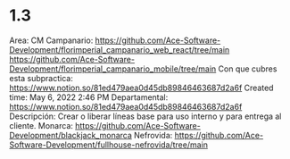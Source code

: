 # 1.3

Area: CM
Campanario: https://github.com/Ace-Software-Development/florimperial_campanario_web_react/tree/main
https://github.com/Ace-Software-Development/florimperial_campanario_mobile/tree/main
Con que cubres esta subpractica: https://www.notion.so/81ed479aea0d45db89846463687d2a6f 
Created time: May 6, 2022 2:46 PM
Departamental: https://www.notion.so/81ed479aea0d45db89846463687d2a6f 
Descripción: Crear o liberar líneas base para uso interno y para entrega al cliente.
Monarca: https://github.com/Ace-Software-Development/blackjack_monarca
Nefrovida: https://github.com/Ace-Software-Development/fullhouse-nefrovida/tree/main
